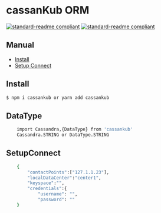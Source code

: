 # cassanKub ORM
[![standard-readme compliant](https://img.shields.io/badge/cassanKub-blue)](https://github.com/ez-kraivit/cassanKub) 
[![standard-readme compliant](https://img.shields.io/badge/cassandra-1000-rad)](https://github.com/ez-kraivit/cassanKub)

## Manual

- [Install](#Install)
- [Setup Connect](#SetupConnect)


## Install
```sh
$ npm i cassankub or yarn add cassankub
```


## DataType
```sh
    import Cassandra,{DataType} from 'cassankub'
    Cassandra.STRING or DataType.STRING
```

## SetupConnect
```sh
    {
        "contactPoints":["127.1.1.23"],
        "localDataCenter":"center1",
        "keyspace":"",
        "credentials":{
            "username": "",
            "password": ""
    }
```
